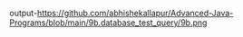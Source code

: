 output-https://github.com/abhishekallapur/Advanced-Java-Programs/blob/main/9b.database_test_query/9b.png
